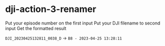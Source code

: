 # dji-action-3-renamer

Put your episode number on the first input
Put your DJI filename to second input 
Get the formatted result

`DJI_20230425132811_0038_D` -> `B8 - 2023-04-25 13:28:11`

